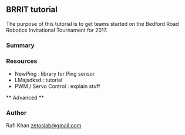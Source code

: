 ## BRRIT tutorial

The purpose of this tutorial is to get teams started on the Bedford Road Robotics Invitational Tournament for 2017.


### Summary


### Resources
- NewPing : library for Ping sensor
- LMajsdksd : tutorial
- PWM / Servo Control : explain stuff

** Advanced **



### Author
Rafi Khan <zetoslab@gmail.com>
